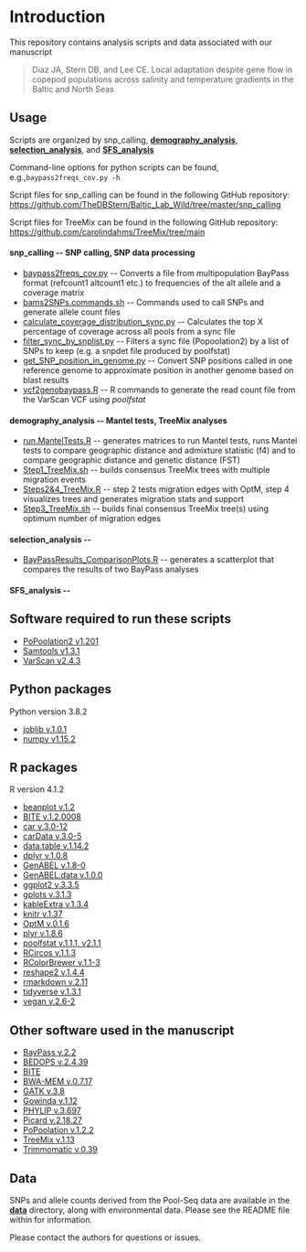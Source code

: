 # Introduction
This repository contains analysis scripts and data associated with our manuscript

> Diaz JA, Stern DB, and Lee CE. Local adaptation despite gene flow in copepod populations across salinity and temperature gradients in the Baltic and North Seas


## Usage
Scripts are organized by snp_calling, [**demography_analysis**](demography_analysis), [**selection_analysis**](selection_analysis), and [**SFS_analysis**](SFS_analysis)

Command-line options for python scripts can be found, e.g.,`baypass2freqs_cov.py -h`

Script files for snp_calling can be found in the following GitHub repository: https://github.com/TheDBStern/Baltic_Lab_Wild/tree/master/snp_calling

Script files for TreeMix can be found in the following GitHub repository: https://github.com/carolindahms/TreeMix/tree/main

#### snp_calling -- SNP calling, SNP data processing
- [baypass2freqs_cov.py](https://github.com/TheDBStern/Baltic_Lab_Wild/tree/master/snp_calling/baypass2freqs_cov.py) -- Converts a file from multipopulation BayPass format (refcount1 altcount1 etc.) to frequencies of the alt allele and a coverage matrix
- [bams2SNPs.commands.sh](https://github.com/TheDBStern/Baltic_Lab_Wild/tree/master/snp_calling/bams2SNPs.commands.sh) -- Commands used to call SNPs and generate allele count files
- [calculate_coverage_distribution_sync.py](https://github.com/TheDBStern/Baltic_Lab_Wild/tree/master/snp_calling/calculate_coverage_distribution_sync.py) -- Calculates the top X percentage of coverage across all pools from a sync file
- [filter_sync_by_snplist.py](https://github.com/TheDBStern/Baltic_Lab_Wild/tree/master/snp_calling/filter_sync_by_snplist.py) -- Filters a sync file (Popoolation2) by a list of SNPs to keep (e.g. a snpdet file produced by poolfstat)
- [get_SNP_position_in_genome.py](https://github.com/TheDBStern/Baltic_Lab_Wild/tree/master/snp_calling/get_SNP_position_in_genome.py) -- Convert SNP positions called in one reference genome to approximate position in another genome based on blast results
- [vcf2genobaypass.R](https://github.com/TheDBStern/Baltic_Lab_Wild/tree/master/snp_calling/vcf2genobaypass.R) -- R commands to generate the read count file from the VarScan VCF using *poolfstat*

#### demography_analysis -- Mantel tests, TreeMix analyses
- [run.MantelTests.R](demography_analysis/run.MantelTests.R) -- generates matrices to run Mantel tests, runs Mantel tests to compare geographic distance and admixture statistic (f4) and to compare geographic distance and genetic distance (FST)
- [Step1_TreeMix.sh](https://github.com/carolindahms/TreeMix/blob/main/Step1_TreeMix.sh) -- builds consensus TreeMix trees with multiple migration events
- [Steps2&4_TreeMix.R](https://github.com/carolindahms/TreeMix/blob/main/Step2%264_TreeMix.R) -- step 2 tests migration edges with OptM, step 4 visualizes trees and generates migration stats and support
- [Step3_TreeMix.sh](https://github.com/carolindahms/TreeMix/blob/main/Step3_TreeMix.sh) -- builds final consensus TreeMix tree(s) using optimum number of migration edges

#### selection_analysis --
- [BayPassResults_ComparisonPlots.R](selection_analysis/BayPassResults_ComparisonPlots.R) -- generates a scatterplot that compares the results of two BayPass analyses

#### SFS_analysis --


## Software required to run these scripts
- [PoPoolation2 v1.201](https://sourceforge.net/p/popoolation2/wiki/Main/)
- [Samtools v1.3.1](http://www.htslib.org/)
- [VarScan v2.4.3](http://varscan.sourceforge.net/)

## Python packages
Python version 3.8.2
- [joblib v.1.0.1](https://joblib.readthedocs.io/en/latest/)
- [numpy v1.15.2](https://numpy.org/)

## R packages
R version 4.1.2
- [beanplot v.1.2](https://cran.r-project.org/web/packages/beanplot/beanplot.pdf)
- [BITE v.1.2.0008](https://github.com/marcomilanesi/BITE)
- [car v.3.0-12](https://cran.r-project.org/web/packages/car/index.html)
- [carData v.3.0-5](https://cran.r-project.org/web/packages/carData/carData.pdf)
- [data.table v.1.14.2](https://github.com/Rdatatable/data.table)
- [dplyr v.1.0.8](https://dplyr.tidyverse.org/)
- [GenABEL v.1.8-0](https://github.com/GenABEL-Project)
- [GenABEL.data v.1.0.0](https://github.com/GenABEL-Project)
- [ggplot2 v.3.3.5](https://ggplot2.tidyverse.org)
- [gplots v.3.1.3](https://github.com/talgalili/gplots)
- [kableExtra v.1.3.4](https://github.com/haozhu233/kableExtra)
- [knitr v.1.37](https://yihui.org/knitr/)
- [OptM v.0.1.6](https://cran.r-project.org/web/packages/OptM/OptM.pdf)
- [plyr v.1.8.6](https://github.com/hadley/plyr)
- [poolfstat v.1.1.1, v2.1.1](https://cran.r-project.org/web/packages/poolfstat/poolfstat.pdf)
- [RCircos v.1.1.3](https://cran.r-project.org/web/packages/RCircos/RCircos.pdf)
- [RColorBrewer v.1.1-3](https://cran.r-project.org/web/packages/RColorBrewer/RColorBrewer.pdf)
- [reshape2 v.1.4.4](https://github.com/hadley/reshape)
- [rmarkdown v.2.11](https://github.com/rstudio/rmarkdown)
- [tidyverse v.1.3.1](https://www.tidyverse.org/)
- [vegan v.2.6-2](http://cran.r-project.org/package=vegan)

## Other software used in the manuscript
- [BayPass v.2.2](https://forgemia.inra.fr/mathieu.gautier/baypass_public)
- [BEDOPS v.2.4.39](https://bedops.readthedocs.io/en/latest/)
- [BITE](https://github.com/marcomilanesi/BITE)
- [BWA-MEM v.0.7.17](https://github.com/lh3/bwa)
- [GATK v.3.8](https://gatk.broadinstitute.org/hc/en-us)
- [Gowinda v.1.12](https://sourceforge.net/p/gowinda/wiki/Main/)
- [PHYLIP v.3.697](https://phylipweb.github.io/phylip/)
- [Picard v.2.18.27](https://broadinstitute.github.io/picard/)
- [PoPoolation v.1.2.2](https://sourceforge.net/p/popoolation/wiki/Main/)
- [TreeMix v.1.13](https://speciationgenomics.github.io/Treemix/)
- [Trimmomatic v.0.39](http://www.usadellab.org/cms/?page=trimmomatic)

## Data
SNPs and allele counts derived from the Pool-Seq data are available in the [**data**](data) directory, along with environmental data. Please see the README file within for information.

Please contact the authors for questions or issues.
